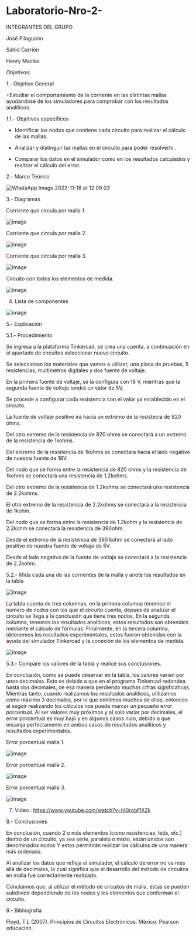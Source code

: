 # Laboratorio-Nro-2-

INTEGRANTES DEL GRUPO 

José Pilaguano

Sahid Carrión

Henry Macías

Objetivos:

1.- Objetivo General

+Estudiar el comportamiento de la corriente en las distintas mallas ayudandose de los simuladores para comprobar con los resultados analíticos.

1.1.- Objetivos específicos

+ Identificar los nodos que contiene cada circuito para realizar el cálculo de las mallas.

+ Analizar y distinguir las mallas en el circuito para poder resolverlo .

+ Comparar los datos en el simulador como en los resultados calculados y realizar el cálculo del error.

2.- Marco Teórico

![WhatsApp Image 2022-11-18 at 12 09 03](https://user-images.githubusercontent.com/116677175/202762158-4e71c3ca-2e1a-4590-a023-dae5794ecd40.jpeg)

3.- Diagramas

Corriente que circula por malla 1.

![image](https://user-images.githubusercontent.com/116677175/202754978-336d5876-ad39-46e0-9c8b-ee54cbf1df22.png)

Corriente que circula por malla 2.

![image](https://user-images.githubusercontent.com/116677175/202755061-bd888a4e-a25d-4b39-a958-5906bf991ce0.png)

Corriente que circula por malla 3.

![image](https://user-images.githubusercontent.com/116677175/202755159-62ef8e2f-8729-4a11-9ef3-fd3bbeb5d0e6.png)

Circuito con todos los elementos de medida.

![image](https://user-images.githubusercontent.com/116677175/202755278-a0e5eb0e-cd98-411e-a56d-e7f20f1daef1.png)

4. Lista de componentes

![image](https://user-images.githubusercontent.com/116677175/202755498-cf956783-0e66-4556-a7ce-285567be5770.png)

5.- Explicación

5.1.- Procedimiento

Se ingresa a la plataforma Tinkercad, se crea una cuenta, a continuación en el apartado de circuitos seleccionar nuevo circuito.

Se seleccionan los materiales que vamos a utilizar, una placa de pruebas, 5 resistencias, multimetros digitales y dos fuente de voltaje.

En la primera fuente de voltaje, se la configura con 18 V, mientras que la segunda fuente de voltaje tendrá un valor de 5V.

Se procede a configurar cada resistencia con el valor ya establecido en el circuito.

La fuente de voltaje positivo ira hacia un extremo de la resistecia de 820 ohms.

Del otro extremo de la resistencia de 820 ohms se conectará a un extremo de la resistencia de 1kohms.

Del extremo de la resistencia de 1kohms se conectara hacia el lado negativo de nuestra fuente de 18V.

Del nodo que se forma entre la resistencia de 820 ohms y la resistencia de 1kohms se conectará una resistencia de 1.2kohms.

Del otro extremo de la resistencia de 1.2kohms se conectará una resistencia de 2.2kohms.

El otro extremo de la resistencia de 2.2kohms se conectará a la resistencia de 1kohm.

Del nodo que se forma entre la resistencia de 1.2kohm y la resistencia de 2.2kohm se conectará la resistencia de 390ohm.

Desde el extremo de la resistencia de 390 kohm se conectara al lado positivo de nuestra fuente de voltaje de 5V.

Desde el lado negativo de la fuente de voltaje se conectará a la resistencia de 2.2kohm.

5.2.- Mida cada una de las corrientes de la malla y anote los resultados en la tabla

![image](https://user-images.githubusercontent.com/116677175/202755657-087a8db5-c976-4769-9140-4a538a73a394.png)

La tabla cuenta de tres columnas, en la primera columna tenemos el número de nodos con los que el circuito cuenta, depues de analizar el circuito se llega a la conclusión que tiene tres nodos. En la segunda columna, tenemos los resultados analíticos, estos resultados son obtenidos mediante el cálculo de fórmulas. Finalmente, en la tercera columna, obtenemos los resultados experimentales, estos fueron obtenidos con la ayuda del simulador Tinkercad y la conexión de los elementos de medida. 

![image](https://user-images.githubusercontent.com/116677175/202755792-1d11b8a4-6c6d-41d9-b663-9239f26b22ed.png)

5.3.- Compare los valores de la tabla y realice sus conclusiones.

En conclusión, como se puede observar en la tabla, los valores varian por unos decimales. Esto es debido a que en el programa Tinkercad redondea hasta dos decimales, de esa manera perdiendo muchas cifras significativas. Mientras tanto, cuando realizamos los resultados analíticos, utilizamos como máximo 3 decimales, por lo que omitimos muchos de ellos, entonces al seguir realizando los cálculos nos puede marcar un pequeño error porcentual. Al ser valores muy próximos y al solo variar por decimales, el error porcentual es muy bajo y en algunos casos nulo, debido a que encanja perfectamente en ambos casos de resultados analíticos y resultados experimentales.

Error porcentual malla 1.

![image](https://user-images.githubusercontent.com/116677175/202755886-52deddcb-6e8e-4f81-8653-36a727ff2dff.png)

Error porcentual malla 2.

![image](https://user-images.githubusercontent.com/116677175/202755948-2c09f36b-f7fb-4bd7-968a-94db714e3aa4.png)

Error porcentual malla 3.

![image](https://user-images.githubusercontent.com/116677175/202756001-eff3a481-57f8-4ec0-9d2d-0f21ae8a3d3e.png)

7. Vídeo : https://www.youtube.com/watch?v=hlGrobf1XZk 

8.- Conclusiones

En conclusión, cuando 2 o más elementos (como resistencias, leds, etc.) dentro de un circuito, ya sea serie, paralelo o mixto, están unidos son denominados nodos Y estos permitirán realizar los cálculos de una manera más ordenada.

Al analizar los datos que refleja el simulador, el cálculo de error no va más allá de decimales, lo cual significa que el desarrollo del método de circuitos en malla fue correctamente realizado.

Concluimos que, al utilizar el método de circuitos de malla, estas se pueden subdividir dependiendo de los nodos y los elementos que conforman el circuito.

9.- Bibliografía

Floyd, T.L (2007). Principios de Circuitos Electrónicos. México: Pearson educación.

